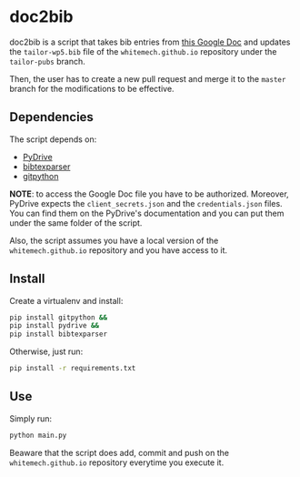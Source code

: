 # doc2bib

doc2bib is a script that takes bib entries
from [this Google Doc](https://docs.google.com/document/d/19YR5EJ0-9s05lq4Utln8mrg2B6_LhJTudUwhJmoUvS4/edit?usp=sharing)
and updates the `tailor-wp5.bib` file of the `whitemech.github.io` repository under the `tailor-pubs` branch.

Then, the user has to create a new pull request and merge it to the `master` branch for the modifications to be
effective.

## Dependencies

The script depends on:

- [PyDrive](https://pythonhosted.org/PyDrive/)
- [bibtexparser](https://bibtexparser.readthedocs.io/en/master/)
- [gitpython](https://gitpython.readthedocs.io/en/stable/)

__NOTE__: to access the Google Doc file you have to be authorized. Moreover, PyDrive expects the `client_secrets.json`
and the `credentials.json` files. You can find them on the PyDrive's documentation and you can put them under the same
folder of the script.

Also, the script assumes you have a local version of the `whitemech.github.io` repository and you have access to it.

## Install

Create a virtualenv and install:

```bash
pip install gitpython &&
pip install pydrive &&
pip install bibtexparser
```

Otherwise, just run:

```bash
pip install -r requirements.txt
```

## Use

Simply run:

```bash
python main.py
```

Beaware that the script does add, commit and push on the `whitemech.github.io` repository everytime you execute it.